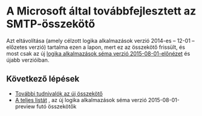 <properties
   pageTitle="Az SMTP-összekötő használata összefüggés-alkalmazások |} Microsoft Azure alkalmazás szolgáltatás"
   description="Hogyan hozhat létre, és állítsa be az SMTP-összekötő vagy API-alkalmazást, és vele az Azure alkalmazás szolgáltatás összefüggés-alkalmazásban"
   services="logic-apps"
   documentationCenter=".net,nodejs,java"
   authors="msftman"
   manager="erikre"
   editor=""/>

<tags
   ms.service="logic-apps"
   ms.devlang="multiple"
   ms.topic="article"
   ms.tgt_pltfrm="na"
   ms.workload="integration"
   ms.date="04/19/2016"
   ms.author="deonhe"/>


# <a name="weve-improved-the-smtp-connector"></a>A Microsoft által továbbfejlesztett az SMTP-összekötő 

Azt eltávolítása (amely célzott logika alkalmazások verzió 2014-es – 12-01 – előzetes verzió) tartalma ezen a lapon, mert ez az összekötő frissült, és most csak az új [logika alkalmazások séma verzió 2015-08-01-előnézet](./app-service-logic-schema-2015-08-01.md) és újabb verzióiban. 


## <a name="next-steps"></a>Következő lépések    

- [További tudnivalók az új összekötő](../connectors/connectors-create-api-smtp.md)
- [A teljes listát](../connectors/apis-list.md) , az új logika alkalmazások séma verzió 2015-08-01-preview futó összekötők  